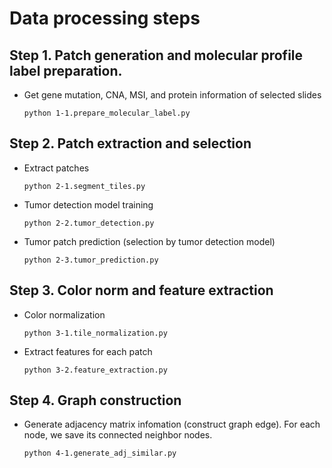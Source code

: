 # Data processing steps


## Step 1. Patch generation and molecular profile label preparation. 
* Get gene mutation, CNA, MSI, and protein information of selected slides
    ```
    python 1-1.prepare_molecular_label.py
    ```
 
 
## Step 2. Patch extraction and selection
* Extract patches
    ```
    python 2-1.segment_tiles.py
    ```
* Tumor detection model training
    ```
    python 2-2.tumor_detection.py
    ```
* Tumor patch prediction (selection by tumor detection model)
    ```
    python 2-3.tumor_prediction.py
    ```

## Step 3. Color norm and feature extraction
* Color normalization
    ``` 
    python 3-1.tile_normalization.py
    ```
* Extract features for each patch
    ```
    python 3-2.feature_extraction.py
    ```
    
## Step 4. Graph construction
* Generate adjacency matrix infomation (construct graph edge). For each node, we save its connected neighbor nodes.
    ``` 
    python 4-1.generate_adj_similar.py
    ```

```
